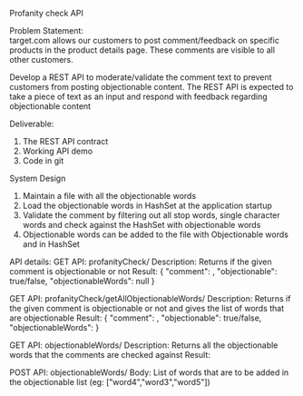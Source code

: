 Profanity check API

Problem Statement:  
target.com allows our customers to post comment/feedback on specific products in the product details page. These comments are visible to all other customers.

Develop a REST API to moderate/validate the comment text to prevent customers from posting objectionable content. The REST API is expected to take a piece of text as an input and respond with feedback regarding objectionable content


Deliverable:
1.	The REST API contract
2.	Working API demo
3.	Code in git


System Design

1) Maintain a file with all the objectionable words
2) Load the objectionable words in HashSet at the application startup
3) Validate the comment by filtering out all stop words, single character words and check against the HashSet with objectionable words
4) Objectionable words can be added to the file with Objectionable words and in HashSet

API details:
GET API: profanityCheck/<Comment>
Description: Returns if the given comment is objectionable or not
Result:
{
    "comment": <Comment>,
    "objectionable": true/false,
    "objectionableWords": null
}

GET API: profanityCheck/getAllObjectionableWords/<Comment>
Description: Returns if the given comment is objectionable or not and gives the list of words that are objectionable
Result:
{
    "comment": <Comment>,
    "objectionable": true/false,
    "objectionableWords": <List of objectionable words in the comment>
}

GET API: objectionableWords/
Description: Returns all the objectionable words that the comments are checked against
Result:
<Objectionable words list>

POST API: objectionableWords/
Body: List of words that are to be added in the objectionable list  (eg: ["word4","word3","word5"])



